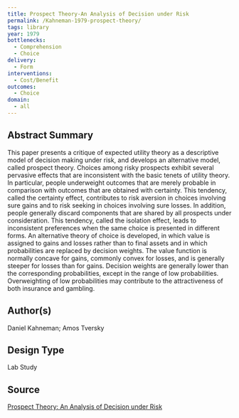 ```yaml
---
title: Prospect Theory-An Analysis of Decision under Risk
permalink: /Kahneman-1979-prospect-theory/
tags: library 
year: 1979
bottlenecks: 
  - Comprehension 
  - Choice 
delivery: 
  - Form 
interventions: 
  - Cost/Benefit 
outcomes: 
  - Choice 
domain: 
  - all
---
```

## Abstract Summary

This paper presents a critique of expected utility theory as a descriptive model of
decision making under risk, and develops an alternative model, called prospect theory.
Choices among risky prospects exhibit several pervasive effects that are inconsistent with
the basic tenets of utility theory. In particular, people underweight outcomes that are
merely probable in comparison with outcomes that are obtained with certainty. This
tendency, called the certainty effect, contributes to risk aversion in choices involving sure
gains and to risk seeking in choices involving sure losses. In addition, people generally
discard components that are shared by all prospects under consideration. This tendency,
called the isolation effect, leads to inconsistent preferences when the same choice is
presented in different forms. An alternative theory of choice is developed, in which value
is assigned to gains and losses rather than to final assets and in which probabilities are
replaced by decision weights. The value function is normally concave for gains, commonly
convex for losses, and is generally steeper for losses than for gains. Decision weights are
generally lower than the corresponding probabilities, except in the range of low probabilities.
Overweighting of low probabilities may contribute to the attractiveness of both
insurance and gambling.

## Author(s)

Daniel Kahneman; Amos Tversky

## Design Type

Lab Study

## Source

<a href="http://www.jstor.org/stable/1914185">Prospect Theory: An Analysis of Decision under Risk</a>
